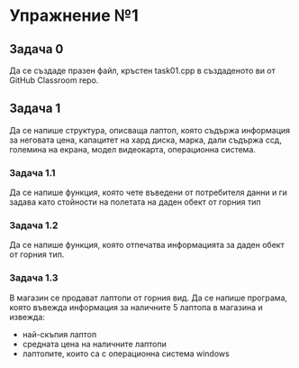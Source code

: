 # Упражнение №1

## Задача 0
Да се създаде празен файл, кръстен task01.cpp в създаденото ви от GitHub Classroom repo.

## Задача 1
Да се напише структура, описваща лаптоп, която съдържа информация за неговата цена, капацитет на хард диска, марка, дали съдържа ссд, големина на екрана, модел видеокарта, операционна система.
### Задача 1.1
Да се напише функция, която чете въведени от потребителя данни и ги задава като стойности на полетата на даден обект от горния тип
### Задача 1.2
Да се напише функция, която отпечатва информацията за даден обект от горния тип.
### Задача 1.3
В магазин се продават лаптопи от горния вид. Да се напише програма, която въвежда информация за наличните 5 лаптопа в магазина и извежда:
* най-скъпия лаптоп
* средната цена на наличните лаптопи
* лаптопите, които са с операционна система windows
